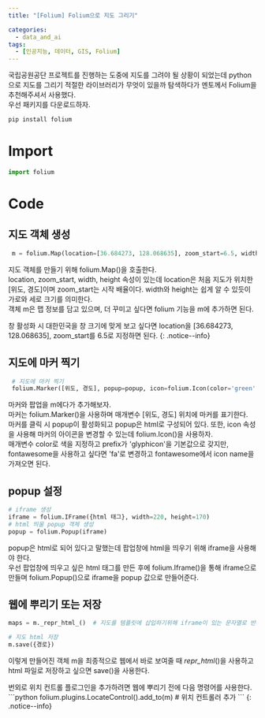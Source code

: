 ```yaml
---
title: "[Folium] Folium으로 지도 그리기"

categories:
  - data_and_ai
tags:
  - [인공지능, 데이터, GIS, Folium]
---
```


국립공원공단 프로젝트를 진행하는 도중에 지도를 그려야 될 상황이 되었는데 python으로 지도를 그리기 적절한 라이브러리가 무엇이 있을까 탐색하다가 멘토께서 Folium을 추천해주셔서 사용했다.<br>
우선 패키지를 다운로드하자.<br>

```bash
pip install folium
```

# Import
```python
import folium
```

# Code

## 지도 객체 생성
```python
 m = folium.Map(location=[36.684273, 128.068635], zoom_start=6.5, width="100%", height="100%")  # 기본이 되는 지도 정보 가져오기
```

지도 객체를 만들기 위해 folium.Map()을 호출한다.<br>
location, zoom_start, width, height 속성이 있는데 location은 처음 지도가 위치한 [위도, 경도]이며 zoom_start는 시작 배율이다. width와 height는 쉽게 알 수 있듯이 가로와 세로 크기를 의미한다.<br>
객체 m은 맵 정보를 담고 있으며, 더 꾸미고 싶다면 folium 기능을 m에 추가하면 된다.<br>

창 활성화 시 대한민국을 창 크기에 맞게 보고 싶다면 location을 [36.684273, 128.068635], zoom_start를 6.5로 지정하면 된다.
{: .notice--info}


## 지도에 마커 찍기
```python
 # 지도에 마커 찍기
 folium.Marker([위도, 경도], popup=popup, icon=folium.Icon(color='green', icon='fa-tree', prefix='fa')).add_to(m)
```

마커와 팝업을 m에다가 추가해보자.<br>
마커는 folium.Marker()을 사용하며 매개변수 [위도, 경도] 위치에 마커를 표기한다.<br>
마커를 클릭 시 popup이 활성화되고 popup은 html로 구성되어 있다. 또한, icon 속성을 사용해 마커의 아이콘을 변경할 수 있는데 folium.Icon()을 사용하자.<br>
매개변수 color로 색을 지정하고 prefix가 'glyphicon'을 기본값으로 갖지만, fontawesome을 사용하고 싶다면 'fa'로 변경하고 fontawesome에서 icon name을 가져오면 된다.<br>

## popup 설정
```python
# iframe 생성
iframe = folium.IFrame({html 태그}, width=220, height=170)
# html 띄울 popup 객체 생성
popup = folium.Popup(iframe)
```

popup은 html로 되어 있다고 말했는데 팝업창에 html을 띄우기 위해 iframe을 사용해야 한다.<br>
우선 팝업창에 띄우고 싶은 html 태그를 만든 후에 folium.Iframe()을 통해 iframe으로 만들며 folium.Popup()으로 iframe을 popup 값으로 만들어준다.<br>

## 웹에 뿌리기 또는 저장
```python
maps = m._repr_html_()  # 지도를 템플릿에 삽입하기위해 iframe이 있는 문자열로 반환 (folium)

# 지도 html 저장
m.save({경로})
```

이렇게 만들어진 객체 m을 최종적으로 웹에서 바로 보여줄 때 _repr_html_()을 사용하고 html 파일로 저장하고 싶으면 save()을 사용한다.<br>

<div class='notice--info' markdown='1'>
번외로 위치 컨트롤 플로그인을 추가하려면 웹에 뿌리기 전에 다음 명령어를 사용한다.<br>
```python
folium.plugins.LocateControl().add_to(m)  # 위치 컨트롤러 추가
```
{: .notice--info}
</div>